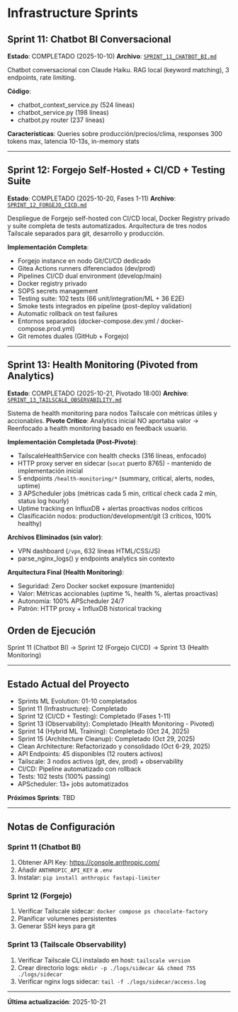 # Infrastructure Sprints

## Sprint 11: Chatbot BI Conversacional

**Estado**: COMPLETADO (2025-10-10)
**Archivo**: [`SPRINT_11_CHATBOT_BI.md`](./SPRINT_11_CHATBOT_BI.md)

Chatbot conversacional con Claude Haiku. RAG local (keyword matching), 3 endpoints, rate limiting.

**Código**:
- chatbot_context_service.py (524 líneas)
- chatbot_service.py (198 líneas)
- chatbot.py router (237 líneas)

**Características**: Queries sobre producción/precios/clima, responses 300 tokens max, latencia 10-13s, in-memory stats

---

## Sprint 12: Forgejo Self-Hosted + CI/CD + Testing Suite

**Estado**: COMPLETADO (2025-10-20, Fases 1-11)
**Archivo**: [`SPRINT_12_FORGEJO_CICD.md`](./SPRINT_12_FORGEJO_CICD.md)

Despliegue de Forgejo self-hosted con CI/CD local, Docker Registry privado y suite completa de tests automatizados. Arquitectura de tres nodos Tailscale separados para git, desarrollo y producción.

**Implementación Completa**:
- Forgejo instance en nodo Git/CI/CD dedicado
- Gitea Actions runners diferenciados (dev/prod)
- Pipelines CI/CD dual environment (develop/main)
- Docker registry privado
- SOPS secrets management
- Testing suite: 102 tests (66 unit/integration/ML + 36 E2E)
- Smoke tests integrados en pipeline (post-deploy validation)
- Automatic rollback on test failures
- Entornos separados (docker-compose.dev.yml / docker-compose.prod.yml)
- Git remotes duales (GitHub + Forgejo)

---

## Sprint 13: Health Monitoring (Pivoted from Analytics)

**Estado**: COMPLETADO (2025-10-21, Pivotado 18:00)
**Archivo**: [`SPRINT_13_TAILSCALE_OBSERVABILITY.md`](./SPRINT_13_TAILSCALE_OBSERVABILITY.md)

Sistema de health monitoring para nodos Tailscale con métricas útiles y accionables. **Pivote Crítico**: Analytics inicial NO aportaba valor → Reenfocado a health monitoring basado en feedback usuario.

**Implementación Completada (Post-Pivote)**:
- TailscaleHealthService con health checks (316 líneas, enfocado)
- HTTP proxy server en sidecar (`socat` puerto 8765) - mantenido de implementación inicial
- 5 endpoints `/health-monitoring/*` (summary, critical, alerts, nodes, uptime)
- 3 APScheduler jobs (métricas cada 5 min, critical check cada 2 min, status log hourly)
- Uptime tracking en InfluxDB + alertas proactivas nodos críticos
- Clasificación nodos: production/development/git (3 críticos, 100% healthy)

**Archivos Eliminados (sin valor)**:
- VPN dashboard (`/vpn`, 632 líneas HTML/CSS/JS)
- parse_nginx_logs() y endpoints analytics sin contexto

**Arquitectura Final (Health Monitoring)**:
- Seguridad: Zero Docker socket exposure (mantenido)
- Valor: Métricas accionables (uptime %, health %, alertas proactivas)
- Autonomía: 100% APScheduler 24/7
- Patrón: HTTP proxy + InfluxDB historical tracking

## Orden de Ejecución

Sprint 11 (Chatbot BI) → Sprint 12 (Forgejo CI/CD) → Sprint 13 (Health Monitoring)

---

## Estado Actual del Proyecto

- Sprints ML Evolution: 01-10 completados
- Sprint 11 (Infrastructure): Completado
- Sprint 12 (CI/CD + Testing): Completado (Fases 1-11)
- Sprint 13 (Observability): Completado (Health Monitoring - Pivoted)
- Sprint 14 (Hybrid ML Training): Completado (Oct 24, 2025)
- Sprint 15 (Architecture Cleanup): Completado (Oct 29, 2025)
- Clean Architecture: Refactorizado y consolidado (Oct 6-29, 2025)
- API Endpoints: 45 disponibles (12 routers activos)
- Tailscale: 3 nodos activos (git, dev, prod) + observability
- CI/CD: Pipeline automatizado con rollback
- Tests: 102 tests (100% passing)
- APScheduler: 13+ jobs automatizados

**Próximos Sprints**: TBD

---

## Notas de Configuración

### Sprint 11 (Chatbot BI)
1. Obtener API Key: https://console.anthropic.com/
2. Añadir `ANTHROPIC_API_KEY` a `.env`
3. Instalar: `pip install anthropic fastapi-limiter`

### Sprint 12 (Forgejo)
1. Verificar Tailscale sidecar: `docker compose ps chocolate-factory`
2. Planificar volumenes persistentes
3. Generar SSH keys para git

### Sprint 13 (Tailscale Observability)
1. Verificar Tailscale CLI instalado en host: `tailscale version`
2. Crear directorio logs: `mkdir -p ./logs/sidecar && chmod 755 ./logs/sidecar`
3. Verificar nginx logs sidecar: `tail -f ./logs/sidecar/access.log`

---

**Última actualización**: 2025-10-21
